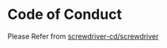 # Code of Conduct

Please Refer from [screwdriver-cd/screwdriver](https://github.com/screwdriver-cd/screwdriver/blob/master/code-of-conduct.md)
